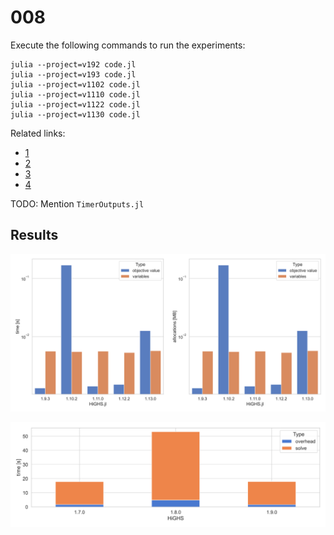 # 008

Execute the following commands to run the experiments:

```shell
julia --project=v192 code.jl
julia --project=v193 code.jl
julia --project=v1102 code.jl
julia --project=v1110 code.jl
julia --project=v1122 code.jl
julia --project=v1130 code.jl
```

Related links:

- [1](https://github.com/jump-dev/HiGHS.jl/issues/223)
- [2](https://github.com/jump-dev/HiGHS.jl/issues/207)
- [3](https://github.com/jump-dev/HiGHS.jl/pull/229)
- [4](https://github.com/ERGO-Code/HiGHS/pull/1978)

TODO: Mention `TimerOutputs.jl`

## Results

![Dual](out/analysis_008_dual.svg "Dual")

![Solve](out/analysis_008_solve.svg "Dual")
